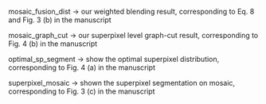 mosaic_fusion_dist -> our weighted blending result, corresponding to Eq. 8 and Fig. 3 (b) in the manuscript

mosaic_graph_cut -> our superpixel level graph-cut result, corresponding to Fig. 4 (b) in the manuscript

optimal_sp_segment -> show the optimal superpixel distribution, corresponding to Fig. 4 (a) in the manuscript

superpixel_mosaic -> shown the superpixel segmentation on mosaic, corresponding to Fig. 3 (c) in the manuscript
